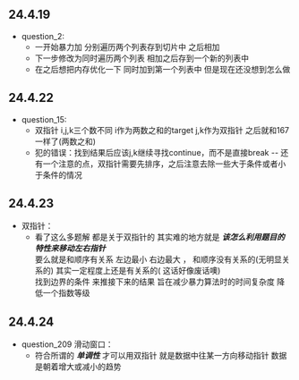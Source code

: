 ## 24.4.19

- question_2:
    - 一开始暴力加 分别遍历两个列表存到切片中 之后相加
    - 下一步修改为同时遍历两个列表 相加之后存到一个新的列表中
    - 在之后想把内存优化一下 同时加到第一个列表中 但是现在还没想到怎么做

## 24.4.22

- question_15:
    - 双指针 i,j,k三个数不同 i作为两数之和的target j,k作为双指针 之后就和167一样了(两数之和)
    - 犯的错误：找到结果后应该j,k继续寻找continue，而不是直接break
      -- 还有一个注意的点，双指针需要先排序，之后注意去除一些大于条件或者小于条件的情况

## 24.4.23

- 双指针：
    - 看了这么多题解 都是关于双指针的 其实难的地方就是 _**该怎么利用题目的特性来移动左右指针**_  
      要么就是和顺序有关系 左边最小 右边最大 ， 和顺序没有关系的(无明显关系的) 其实一定程度上还是有关系的(
      这话好像废话噢)  
      找到边界的条件 来推接下来的结果 旨在减少暴力算法时的时间复杂度 降低一个指数等级

## 24.4.24

- question_209 滑动窗口：
    - 符合所谓的 _**单调性**_ 才可以用双指针 就是数据中往某一方向移动指针 数据是朝着增大或减小的趋势